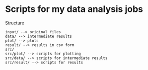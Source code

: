 # Scripts for my data analysis jobs

Structure

    input/ --> original files
    data/ --> intermediate results
    plot/ --> plots
    result/ --> results in csv form
    src/
    src/plot/ --> scripts for plotting
    src/data/ --> scripts for intermediate results
    src/result/ --> scripts for results

